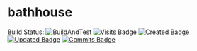 # bathhouse 
Build Status: ![BuildAndTest](https://github.com/chukhuck/bathhouse/workflows/BuildAndTest/badge.svg?branch=main)
[![Visits Badge](https://badges.pufler.dev/visits/chukhuck/bathhouse)](https://badges.pufler.dev)
[![Created Badge](https://badges.pufler.dev/created/chukhuck/bathhouse)](https://badges.pufler.dev)
[![Updated Badge](https://badges.pufler.dev/updated/chukhuck/bathhouse)](https://badges.pufler.dev)
[![Commits Badge](https://badges.pufler.dev/commits/monthly/chukhuck/bathhouse)](https://badges.pufler.dev)
